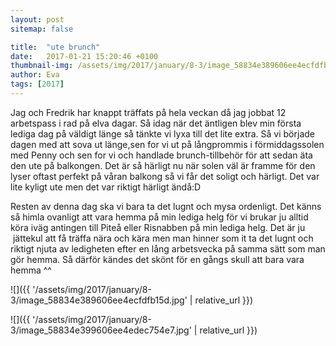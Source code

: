 ```yaml
---
layout: post
sitemap: false

title:  "ute brunch"
date:   2017-01-21 15:20:46 +0100
thumbnail-img: /assets/img/2017/january/8-3/image_58834e389606ee4ecfdfb15d.jpg
author: Eva
tags: [2017]
---
```


Jag och Fredrik har knappt träffats på hela veckan då jag jobbat 12 arbetspass i rad på elva dagar. Så idag när det äntligen blev min första lediga dag på väldigt länge så tänkte vi lyxa till det lite extra. Så vi började dagen med att sova ut länge,sen for vi ut på långprommis i förmiddagssolen med Penny och sen for vi och handlade brunch-tillbehör för att sedan äta den ute på balkongen. Det är så härligt nu när solen väl är framme för den lyser oftast perfekt på våran balkong så vi får det soligt och härligt. Det var lite kyligt ute men det var riktigt härligt ändå:D

Resten av denna dag ska vi bara ta det lugnt och mysa ordenligt. Det känns så himla ovanligt att vara hemma på min lediga helg för vi brukar ju alltid köra iväg antingen till Piteå eller Risnabben på min lediga helg. Det är ju  jättekul att få träffa nära och kära men man hinner som it ta det lugnt och riktigt njuta av ledigheten efter en lång arbetsvecka på samma sätt som man gör hemma. Så därför kändes det skönt för en gångs skull att bara vara hemma ^^

![]({{ '/assets/img/2017/january/8-3/image_58834e389606ee4ecfdfb15d.jpg'  | relative_url }})

![]({{ '/assets/img/2017/january/8-3/image_58834e399606ee4edec754e7.jpg'  | relative_url }})


